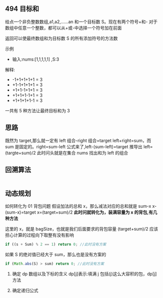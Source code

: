 ## 494 目标和

给点一个非负整数数组,a1,a2,……an 和一个目标数 S。现在有两个符号+和-
对于数组中任意一个整数，都可以从+或-中选择一个符号加在前面

返回可以使最终数组和为目标数 S 的所有添加符号的方法数

示例

- 输入:nums:[1,1,1,1,1] ,S:3

解释:

- -1+1+1+1+1 = 3
- +1-1+1+1+1 = 3
- +1+1-1+1+1 = 3
- +1+1+1-1+1 = 3
- +1+1+1+1-1 = 3

一共有 5 种方法让最终目标和为 3

## 思路

既然为 target,那么就一定有 left 组合-right 组合=target
left+right=sum，而 sum 是固定的。right=sum-left
公式来了,left-(sum-left)=target 推导出 left=(targte+sum)/2
此时问头就是在集合 nums 找出和为 left 的组合

## 回溯算法

```js

```

## 动态规划

如何转化为 01 背包问题
假设加法的总和 x，那么减法对应的总和就是 sum-x
x-(sum-x)=target
x=(target+sum)/2
**此时问就转化为，装满容量为 x 的背包,有几种方法**

这里的 x，就是 bagSize，也就是我们后面要求的背包容量
(target+sum)/2 应该担心计算的过程向下取整有没有影响

```js
if ((s + Sum) % 2 == 1) return 0; //此时没有方案
```

如果 S 的绝对值已经大于 sum，那么也是没有方案的

```js
if (Math.abs(S) > sum) return 0; //此时没有方案
```

1. 确定 dp 数组以及下标的含义
   dp[j]表示:填满 j 包括(j)这么大容积的包，dp[j]方法

2. 确定递归公式
